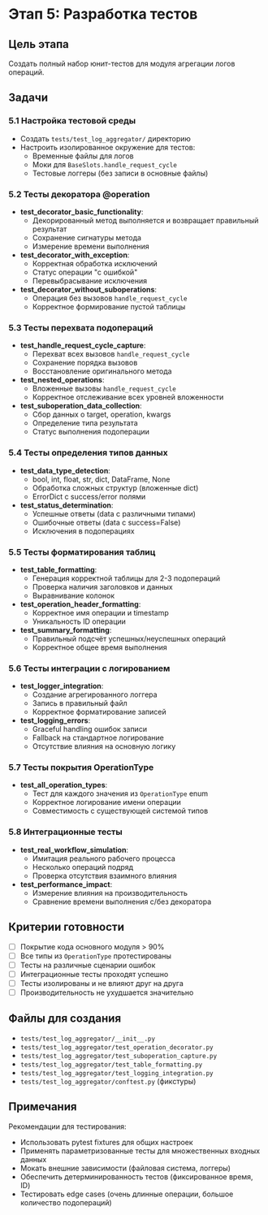 # Этап 5: Разработка тестов

## Цель этапа
Создать полный набор юнит-тестов для модуля агрегации логов операций.

## Задачи

### 5.1 Настройка тестовой среды
- Создать `tests/test_log_aggregator/` директорию
- Настроить изолированное окружение для тестов:
  - Временные файлы для логов
  - Моки для `BaseSlots.handle_request_cycle`
  - Тестовые логгеры (без записи в основные файлы)

### 5.2 Тесты декоратора @operation
- **test_decorator_basic_functionality**:
  - Декорированный метод выполняется и возвращает правильный результат
  - Сохранение сигнатуры метода
  - Измерение времени выполнения
- **test_decorator_with_exception**:
  - Корректная обработка исключений
  - Статус операции "с ошибкой"
  - Перевыбрасывание исключения
- **test_decorator_without_suboperations**:
  - Операция без вызовов `handle_request_cycle`
  - Корректное формирование пустой таблицы

### 5.3 Тесты перехвата подопераций
- **test_handle_request_cycle_capture**:
  - Перехват всех вызовов `handle_request_cycle`
  - Сохранение порядка вызовов
  - Восстановление оригинального метода
- **test_nested_operations**:
  - Вложенные вызовы `handle_request_cycle`
  - Корректное отслеживание всех уровней вложенности
- **test_suboperation_data_collection**:
  - Сбор данных о target, operation, kwargs
  - Определение типа результата
  - Статус выполнения подоперации

### 5.4 Тесты определения типов данных
- **test_data_type_detection**:
  - bool, int, float, str, dict, DataFrame, None
  - Обработка сложных структур (вложенные dict)
  - ErrorDict с success/error полями
- **test_status_determination**:
  - Успешные ответы (data с различными типами)
  - Ошибочные ответы (data с success=False)
  - Исключения в подоперациях

### 5.5 Тесты форматирования таблиц
- **test_table_formatting**:
  - Генерация корректной таблицы для 2-3 подопераций
  - Проверка наличия заголовков и данных
  - Выравнивание колонок
- **test_operation_header_formatting**:
  - Корректное имя операции и timestamp
  - Уникальность ID операции
- **test_summary_formatting**:
  - Правильный подсчёт успешных/неуспешных операций
  - Корректное общее время выполнения

### 5.6 Тесты интеграции с логированием
- **test_logger_integration**:
  - Создание агрегированного логгера
  - Запись в правильный файл
  - Корректное форматирование записей
- **test_logging_errors**:
  - Graceful handling ошибок записи
  - Fallback на стандартное логирование
  - Отсутствие влияния на основную логику

### 5.7 Тесты покрытия OperationType
- **test_all_operation_types**:
  - Тест для каждого значения из `OperationType` enum
  - Корректное логирование имени операции
  - Совместимость с существующей системой типов

### 5.8 Интеграционные тесты
- **test_real_workflow_simulation**:
  - Имитация реального рабочего процесса
  - Несколько операций подряд
  - Проверка отсутствия взаимного влияния
- **test_performance_impact**:
  - Измерение влияния на производительность
  - Сравнение времени выполнения с/без декоратора

## Критерии готовности
- [ ] Покрытие кода основного модуля > 90%
- [ ] Все типы из `OperationType` протестированы
- [ ] Тесты на различные сценарии ошибок
- [ ] Интеграционные тесты проходят успешно
- [ ] Тесты изолированы и не влияют друг на друга
- [ ] Производительность не ухудшается значительно

## Файлы для создания
- `tests/test_log_aggregator/__init__.py`
- `tests/test_log_aggregator/test_operation_decorator.py`
- `tests/test_log_aggregator/test_suboperation_capture.py`
- `tests/test_log_aggregator/test_table_formatting.py`
- `tests/test_log_aggregator/test_logging_integration.py`
- `tests/test_log_aggregator/conftest.py` (фикстуры)

## Примечания
Рекомендации для тестирования:
- Использовать pytest fixtures для общих настроек
- Применять параметризованные тесты для множественных входных данных
- Мокать внешние зависимости (файловая система, логгеры)
- Обеспечить детерминированность тестов (фиксированное время, ID)
- Тестировать edge cases (очень длинные операции, большое количество подопераций)
